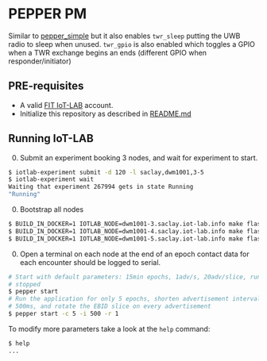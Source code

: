 # PEPPER PM

Similar to [pepper_simple](./../pepper_simple/README.md) but it also enables
`twr_sleep` putting the UWB radio to sleep when unused. `twr_gpio` is also enabled which toggles
a GPIO when a TWR exchange begins an ends (different GPIO when responder/initiator)

## PRE-requisites

* A valid [FIT IoT-LAB](https://www.iot-lab.info/) account.
* Initialize this repository as described in [README.md](../../README.md)

## Running IoT-LAB

0. Submit an experiment booking 3 nodes, and wait for experiment to start.

```bash
$ iotlab-experiment submit -d 120 -l saclay,dwm1001,3-5
$ iotlab-experiment wait
Waiting that experiment 267994 gets in state Running
"Running"
```

0. Bootstrap all nodes

```bash
$ BUILD_IN_DOCKER=1 IOTLAB_NODE=dwm1001-3.saclay.iot-lab.info make flash
$ BUILD_IN_DOCKER=1 IOTLAB_NODE=dwm1001-4.saclay.iot-lab.info make flash
$ BUILD_IN_DOCKER=1 IOTLAB_NODE=dwm1001-5.saclay.iot-lab.info make flash
```

0. Open a terminal on each node at the end of an epoch contact data for
each encounter should be logged to serial.

```bash
# Start with default parameters: 15min epochs, 1adv/s, 20adv/slice, run until
# stopped
$ pepper start
# Run the application for only 5 epochs, shorten advertisement intervals to
# 500ms, and rotate the EBID slice on every advertisement
$ pepper start -c 5 -i 500 -r 1
```

To modify more parameters take a look at the `help` command:

```bash
$ help
...
```
